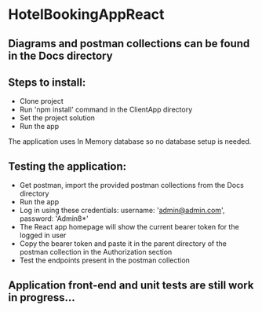 # HotelBookingAppReact

## Diagrams and postman collections can be found in the Docs directory

## Steps to install: 
- Clone project
- Run 'npm install' command in the ClientApp directory
- Set the project solution
- Run the app

The application uses In Memory database so no database setup is needed.

## Testing the application:
- Get postman, import the provided postman collections from the Docs directory
- Run the app
- Log in using these credentials: username: 'admin@admin.com', password: 'Admin8*'
- The React app homepage will show the current bearer token for the logged in user
- Copy the bearer token and paste it in the parent directory of the postman collection in the Authorization section
- Test the endpoints present in the postman collection

## Application front-end and unit tests are still work in progress...
